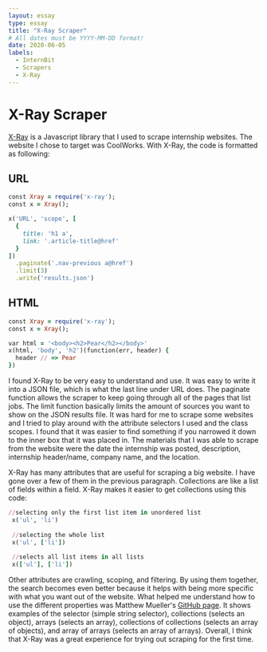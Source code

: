 ```yaml
---
layout: essay
type: essay
title: "X-Ray Scraper"
# All dates must be YYYY-MM-DD format!
date: 2020-06-05
labels:
  - InternBit
  - Scrapers
  - X-Ray
---
```


# X-Ray Scraper

[X-Ray](https://www.npmjs.com/package/x-ray) is a Javascript library that I used to scrape internship websites.  The website I chose to target was CoolWorks.  With X-Ray, the code is formatted as following: 

## URL
```ruby
const Xray = require('x-ray');
const x = Xray();

x('URL', 'scope', [
  {
    title: 'h1 a',
    link: '.article-title@href'
  }
])
  .paginate('.nav-previous a@href')
  .limit(3)
  .write('results.json')
```
## HTML
```ruby
const Xray = require('x-ray');
const x = Xray();

var html = '<body><h2>Pear</h2></body>'
x(html, 'body', 'h2')(function(err, header) {
  header // => Pear
})
```

I found X-Ray to be very easy to understand and use.  It was easy to write it into a JSON file, which is what the last line under URL does.  The paginate function allows the scraper to keep going through all of the pages that list jobs.  The limit function basically limits the amount of sources you want to show on the JSON results file.  It was hard for me to scrape some websites and I tried to play around with the attribute selectors I used and the class scopes.  I found that it was easier to find something if you narrowed it down to the inner box that it was placed in.  The materials that I was able to scrape from the website were the date the internship was posted, description, internship header/name, company name, and the location.  

X-Ray has many attributes that are useful for scraping a big website.  I have gone over a few of them in the previous paragraph.  Collections are like a list of fields within a field.  X-Ray makes it easier to get collections using this code: 
```ruby
//selecting only the first list item in unordered list
 x('ul', 'li') 
 
 //selecting the whole list
 x('ul', ['li'])
 
 //selects all list items in all lists
 x(['ul'], ['li'])
```

Other attributes are crawling, scoping, and filtering.  By using them together, the search becomes even better because it helps with being more specific with what you want out of the website.  What helped me understand how to use the different properties was Matthew Muellerʻs [GitHub page](https://github.com/matthewmueller/x-ray).  It shows examples of the selector (simple string selector), collections (selects an object), arrays (selects an array), collections of collections (selects an array of objects), and array of arrays (selects an array of arrays).  Overall, I think that X-Ray was a great experience for trying out scraping for the first time.  
